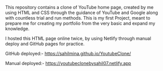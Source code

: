 This repository contains a clone of YouTube
home page, created by me using HTML and CSS
through the guidance of YouTube and Google 
along with countless trial and run methods.
This is my first Project, meant to prepare 
me for creating my portfolio from the very
basic and expand my knowledge.

I hosted this HTML page online twice,
by using Netlify through manual 
deploy and GitHub pages  for practice.


GitHub deployed:- https://sahilmina.github.io/YoutubeClone/

Manual deployed:- https://youtubeclonebysahil07.netlify.app
